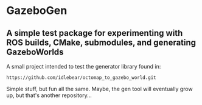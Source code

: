 # GazeboGen
## A simple test package for experimenting with ROS builds, CMake, submodules, and generating GazeboWorlds

A small project intended to test the generator library found in:

    https://github.com/idlebear/octomap_to_gazebo_world.git
    
Simple stuff, but fun all the same. Maybe, the gen tool will eventually grow up, but that's another repository...

